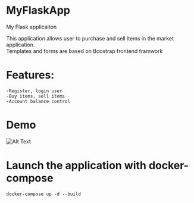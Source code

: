 # MyFlaskApp
My Flask applicaiton

This application allows user to purchase and sell items in the market application.  
Templates and forms are based on Boostrap frontend framwork

# Features:
    -Register, login user
    -Buy items, sell items
    -Account balance control

# Demo

![Alt Text](https://github.com/LiangYufengGit/MyFlaskApp/tree/main/img/demo.gif)

# Launch the application with docker-compose
```
docker-compose up -d --build
```